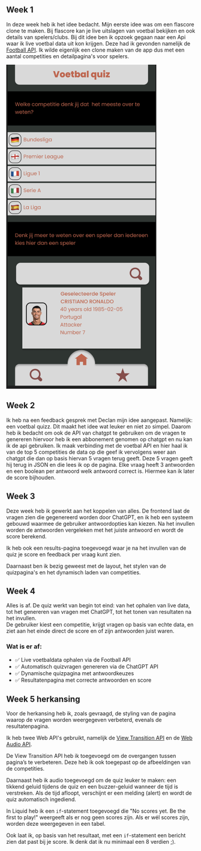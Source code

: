 ## Week 1

In deze week heb ik het idee bedacht. Mijn eerste idee was om een flascore clone te maken. Bij flascore kan je live uitslagen van voetbal bekijken en ook details van spelers/clubs. Bij dit idee ben ik opzoek gegaan naar een Api waar ik live voetbal data uit kon krijgen. Deze had ik gevonden namelijk de [Football API](https://www.api-football.com/documentation-v3#tag/Countries/operation/get-countries). Ik wilde eigenlijk een clone maken van de app dus met een aantal competities en detailpagina's voor spelers.

<img src="./client/public/images/eerste.png" width="400">

## Week 2

Ik heb na een feedback gesprek met Declan mijn idee aangepast. Namelijk: een voetbal quizz. Dit maakt het idee wat leuker en niet zo simpel. Daarom heb ik bedacht om ook de API van chatgpt te gebruiken om de vragen te genereren hiervoor heb ik een abbonement genomen op chatgpt en nu kan ik de api gebruiken. Ik maak verbinding met de voetbal API en hier haal ik van de top 5 competities de data op die geef ik vervolgens weer aan chatgpt die dan op basis hiervan 5 vragen terug geeft. Deze 5 vragen geeft hij terug in JSON en die lees ik op de pagina. Elke vraag heeft 3 antwoorden en een boolean per antwoord welk antwoord correct is. Hiermee kan ik later de score bijhouden.

## Week 3

Deze week heb ik gewerkt aan het koppelen van alles. De frontend laat de vragen zien die gegenereerd worden door ChatGPT, en ik heb een systeem gebouwd waarmee de gebruiker antwoordopties kan kiezen. Na het invullen worden de antwoorden vergeleken met het juiste antwoord en wordt de score berekend.

Ik heb ook een results-pagina toegevoegd waar je na het invullen van de quiz je score en feedback per vraag kunt zien.

Daarnaast ben ik bezig geweest met de layout, het stylen van de quizpagina's en het dynamisch laden van competities.

## Week 4

Alles is af. De quiz werkt van begin tot eind: van het ophalen van live data, tot het genereren van vragen met ChatGPT, tot het tonen van resultaten na het invullen.  
De gebruiker kiest een competitie, krijgt vragen op basis van echte data, en ziet aan het einde direct de score en of zijn antwoorden juist waren.

### Wat is er af:

- ✅ Live voetbaldata ophalen via de Football API
- ✅ Automatisch quizvragen genereren via de ChatGPT API
- ✅ Dynamische quizpagina met antwoordkeuzes
- ✅ Resultatenpagina met correcte antwoorden en score

## Week 5 herkansing

Voor de herkansing heb ik, zoals gevraagd, de styling van de pagina waarop de vragen worden weergegeven verbeterd, evenals de resultatenpagina.

Ik heb twee Web API's gebruikt, namelijk de [View Transition API](https://developer.mozilla.org/en-US/docs/Web/API/View_Transition_API) en de [Web Audio API](https://developer.mozilla.org/en-US/docs/Web/API/Web_Audio_API).

De View Transition API heb ik toegevoegd om de overgangen tussen pagina’s te verbeteren. Deze heb ik ook toegepast op de afbeeldingen van de competities.

Daarnaast heb ik audio toegevoegd om de quiz leuker te maken: een tikkend geluid tijdens de quiz en een buzzer-geluid wanneer de tijd is verstreken. Als de tijd afloopt, verschijnt er een melding (alert) en wordt de quiz automatisch ingediend.

In Liquid heb ik een `if`-statement toegevoegd die "No scores yet. Be the first to play!" weergeeft als er nog geen scores zijn. Als er wél scores zijn, worden deze weergegeven in een tabel.

Ook laat ik, op basis van het resultaat, met een `if`-statement een bericht zien dat past bij je score. Ik denk dat ik nu minimaal een 8 verdien ;).
